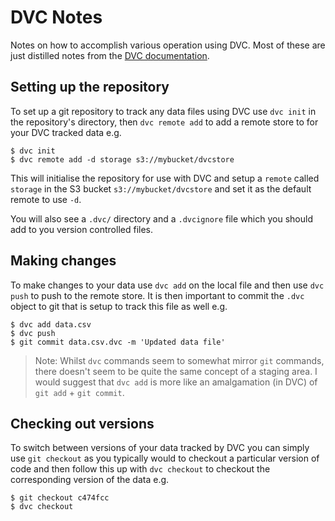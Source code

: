 # DVC Notes
Notes on how to accomplish various operation using DVC. Most of these are just distilled notes from the [DVC documentation](https://dvc.org/doc).

## Setting up the repository
To set up a git repository to track any data files using DVC use `dvc init` in the repository's directory, then `dvc remote add` to add a remote store to for your DVC tracked data e.g.
```shell
$ dvc init
$ dvc remote add -d storage s3://mybucket/dvcstore
```
This will initialise the repository for use with DVC and setup a `remote` called `storage` in the S3 bucket `s3://mybucket/dvcstore` and set it as the default remote to use `-d`.

You will also see a `.dvc/` directory and a `.dvcignore` file which you should add to you version controlled files.

## Making changes
To make changes to your data use `dvc add` on the local file and then use `dvc push` to push to the remote store. It is then important to commit the `.dvc` object to git that is setup to track this file as well e.g.
```shell
$ dvc add data.csv
$ dvc push
$ git commit data.csv.dvc -m 'Updated data file'
```
> Note: Whilst `dvc` commands seem to somewhat mirror `git` commands, there doesn't seem to be quite the same concept of a staging area. I would suggest that `dvc add` is more like an amalgamation (in DVC) of `git add` + `git commit`.

## Checking out versions
To switch between versions of your data tracked by DVC you can simply use `git checkout` as you typically would to checkout a particular version of code and then follow this up with `dvc checkout` to checkout the corresponding version of the data e.g.
```shell
$ git checkout c474fcc
$ dvc checkout
```